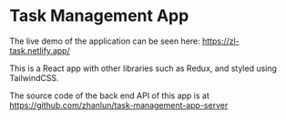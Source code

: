 # Task Management App
The live demo of the application can be seen here: https://zl-task.netlify.app/

This is a React app with other libraries such as Redux, and styled using TailwindCSS.

The source code of the back end API of this app is at https://github.com/zhanlun/task-management-app-server